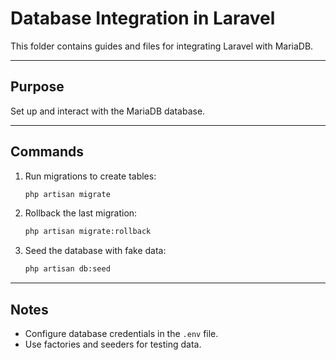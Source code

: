 # Database Integration in Laravel

This folder contains guides and files for integrating Laravel with MariaDB.

---

## Purpose

Set up and interact with the MariaDB database.

---

## Commands

1. Run migrations to create tables:
   ```bash
   php artisan migrate
   ```

2. Rollback the last migration:
   ```bash
   php artisan migrate:rollback
   ```

3. Seed the database with fake data:
   ```bash
   php artisan db:seed
   ```

---

## Notes

- Configure database credentials in the `.env` file.
- Use factories and seeders for testing data.
